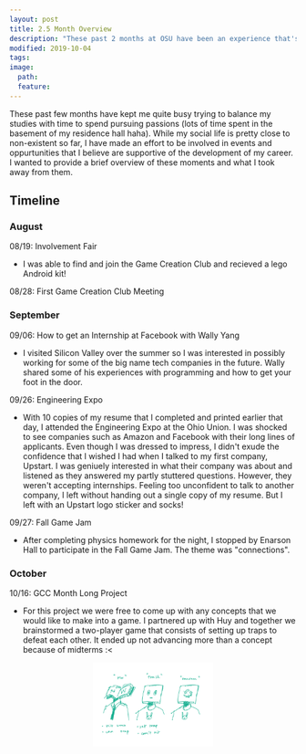 ```yaml
---
layout: post
title: 2.5 Month Overview 
description: "These past 2 months at OSU have been an experience that's for sure."
modified: 2019-10-04
tags:
image:
  path: 
  feature: 
---
```


These past few months have kept me quite busy trying to balance my studies with time to spend pursuing passions (lots of time spent in the basement of my residence hall haha). While my social life is pretty close to non-existent so far, I have made an effort to be involved in events and oppurtunities that I believe are supportive of the development of my career. I wanted to provide a brief overview of these moments and what I took away from them. 

## Timeline

### August

08/19: Involvement Fair
* I was able to find and join the Game Creation Club and recieved a lego Android kit! 

08/28: First Game Creation Club Meeting


### September

09/06: How to get an Internship at Facebook with Wally Yang
* I visited Silicon Valley over the summer so I was interested in possibly working for some of the big name tech companies in the future. Wally shared some of his experiences with programming and how to get your foot in the door. 

09/26: Engineering Expo
* With 10 copies of my resume that I completed and printed earlier that day, I attended the Engineering Expo at the Ohio Union. I was shocked to see companies such as Amazon and Facebook with their long lines of applicants. Even though I was dressed to impress, I didn't exude the confidence that I wished I had when I talked to my first company, Upstart. I was geniuely interested in what their company was about and listened as they answered my partly stuttered questions. However, they weren't accepting internships. Feeling too unconfident to talk to another company, I left without handing out a single copy of my resume. But I left with an Upstart logo sticker and socks!

09/27: Fall Game Jam
* After completing physics homework for the night, I stopped by Enarson Hall to participate in the Fall Game Jam. The theme was "connections". 

### October

10/16: GCC Month Long Project
* For this project we were free to come up with any concepts that we would like to make into a game. I partnered up with Huy and together we brainstormed a two-player game that consists of setting up traps to defeat each other. It ended up not advancing more than a concept because of midterms :<

<figure>
  <img src="./images/monthLongProjectConcept.png" alt="Inital Rough Concept" style="display:block;margin-left:auto;margin-right:auto;width:50%;">
</figure>
